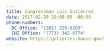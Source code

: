 ```yaml
---
title: Congressman Luis Gutiérrez
date: 2017-02-20 20:08:00 -06:00
phone-numbers:
  DC Office: "(202) 225-8203"
  CHI Office: "(773) 342-0774"
website: https://gutierrez.house.gov/
---
```


